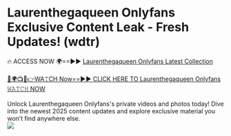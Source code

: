 # Laurenthegaqueen Onlyfans Exclusive Content Leak - Fresh Updates! (wdtr)

🔥 ACCESS NOW 🌍==►► <a href="https://tinyurl.com/kvy9nzfs" rel="nofollow">Laurenthegaqueen Onlyfans Latest Collection</a>
<br><br>
[🔴🌍📺📱👉WA𝚃CH Now==►► CLICK HERE TO Laurenthegaqueen Onlyfans 𝚆𝙰𝚃𝙲𝙷 NOW](https://tinyurl.com/kvy9nzfs)
<br><br>
Unlock Laurenthegaqueen Onlyfans's private videos and photos today! Dive into the newest 2025 content updates and explore exclusive material you won’t find anywhere else.
<br>
<a href="https://tinyurl.com/kvy9nzfs" rel="nofollow" data-target="animated-image.originalLink"><img src="https://camo.githubusercontent.com/8a4f000d20f83aca3bf7ec5f350d767afa0574a8a352519fd8cfa583a6f93a33/68747470733a2f2f692e696d6775722e636f6d2f644a486b345a712e676966" data-canonical-src="https://i.imgur.com/dJHk4Zq.gif" style="max-width: 100%; display: inline-block;" data-target="animated-image.originalImage"></a>
<br>
